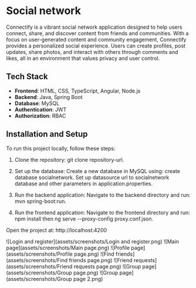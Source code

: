 # Social network
Connectify is a vibrant social network application designed to help users connect, share, and discover content from friends and communities. With a focus on user-generated content and community engagement, Connectify provides a personalized social experience. Users can create profiles, post updates, share photos, and interact with others through comments and likes, all in an environment that values privacy and user control.

## Tech Stack
- **Frontend**: HTML, CSS, TypeScript, Angular, Node.js
- **Backend**: Java, Spring Boot
- **Database**: MySQL
- **Authentication**: JWT
- **Authorization**: RBAC

## Installation and Setup
To run this project locally, follow these steps:

1. Clone the repository:
   git clone repository-url.

2. Set up the database:
Create a new database in MySQL using: create database socialnetwork.
Set up datasource url to socialnetwork database and other parameters in application.properties.

4. Run the backend application:
Navigate to the backend directory and run: mvn spring-boot:run.
   
5. Run the frontend application:
Navigate to the frontend directory and run: npm install then ng serve --proxy-config proxy.conf.json.

Open the project at: http://localhost:4200

![Login and register](assets/screenshots/Login and register.png)
![Main page](assets/screenshots/Main page.png)
![Profile page](assets/screenshots/Profile page.png)
![Find friends](assets/screenshots/Find friends page.png)
![Friend requests](assets/screenshots/Friend requests page.png)
![Group page](assets/screenshots/Group page.png)
![Group page](assets/screenshots/Group page 2.png)
